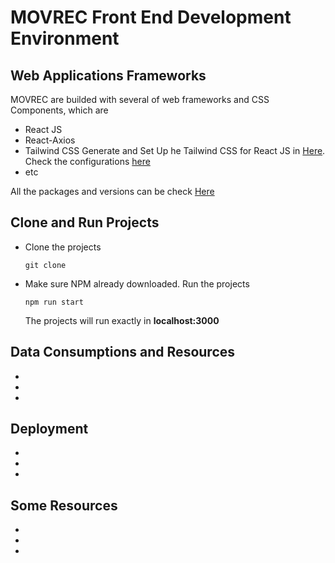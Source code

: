 # MOVREC Front End Development Environment


## Web Applications Frameworks
MOVREC are builded with several of web frameworks and CSS Components, which are
- React JS
- React-Axios
- Tailwind CSS Generate and Set Up he Tailwind CSS for React JS in [Here](https://tailwindcss.com/docs/guides/create-react-app). Check the configurations [here](tailwind.config.js)
- etc

All the packages and versions can be check [Here](package.json)

## Clone and Run Projects
- Clone the projects
    ```
    git clone 
    ```
- Make sure NPM already downloaded. Run the projects
    ```
    npm run start
    ```
    The projects will run exactly in **localhost:3000**

## Data Consumptions and Resources
- 
-
-

## Deployment
-
-
- 


## Some Resources
-
-
-
